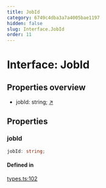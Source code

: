 ```yaml
---
title: JobId
category: 6749c4dba3a7a4005bae1197
hidden: false
slug: Interface.JobId
order: 11
---
```


# Interface: JobId

## Properties overview

- jobId:  string; [↗](#jobid)

## Properties

### jobId

```ts
jobId: string;
```

#### Defined in

[types.ts:102](https://github.com/zkcloudworker/minatokens-lib/blob/main/packages/api/src/types.ts#L102)
